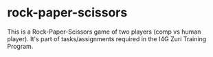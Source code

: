 # rock-paper-scissors
This is a Rock-Paper-Scissors game of two players (comp vs human player). It's part of tasks/assignments required in the I4G Zuri Training Program. 
